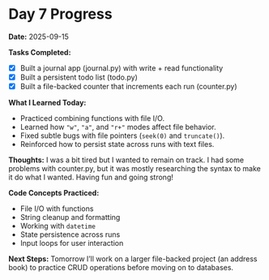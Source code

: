 # Day 7 Progress

**Date:** 2025-09-15

**Tasks Completed:**
- [x] Built a journal app (journal.py) with write + read functionality
- [x] Built a persistent todo list (todo.py)
- [x] Built a file-backed counter that increments each run (counter.py)

**What I Learned Today:**
- Practiced combining functions with file I/O.
- Learned how `"w"`, `"a"`, and `"r+"` modes affect file behavior.
- Fixed subtle bugs with file pointers (`seek(0)` and `truncate()`).
- Reinforced how to persist state across runs with text files.

**Thoughts:**
I was a bit tired but I wanted to remain on track. I had some problems with counter.py, but it was mostly researching the syntax to make it do what I wanted. Having fun and going strong!

**Code Concepts Practiced:**
- File I/O with functions
- String cleanup and formatting
- Working with `datetime`
- State persistence across runs
- Input loops for user interaction

**Next Steps:**
Tomorrow I’ll work on a larger file-backed project (an address book) to practice CRUD operations before moving on to databases.
